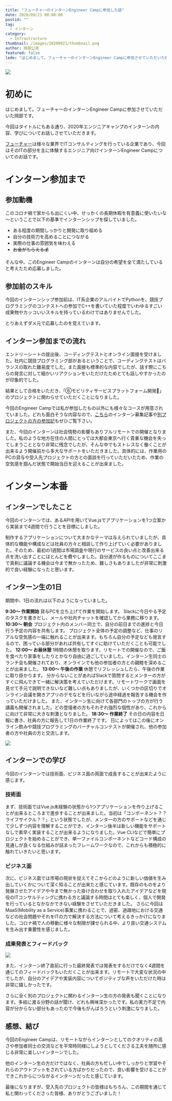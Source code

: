 ```yaml
---
title: "フューチャーのインターンEngineer Campに参加した話"
date: 2020/09/21 00:00:00
postid: ""
tag:
  - インターン
category:
  - Infrastructure
thumbnail: /images/20200921/thumbnail.png
author: 岡部公亮
featured: false
lede: "はじめまして。フューチャーのインターンEngineer Campに参加させていただいた岡部です。今回はタイトルにもある通り、2020年エンジニアキャンプのインターンの内容、学びについてお話しさせていただきます。"
---
```


<img src="/images/20200921/図2.png" loading="lazy">


# 初めに

はじめまして。フューチャーのインターンEngineer Campに参加させていただいた岡部です。

今回はタイトルにもある通り、2020年エンジニアキャンプのインターンの内容、学びについてお話しさせていただきます。

[フューチャー](https://www.future.co.jp/)は様々な業界でITコンサルティングを行っている企業であり、今回はそのITの部分を主に体験するエンジニア向けインターンEngineer Campについてのお話です。

# インターン参加まで

## 参加動機
このコロナ禍で家からも出にくい中、せっかくの長期休暇を有意義に使いたいな～ということで以下の基準でインターンシップを探していました。

- ある程度の期間しっかりと開発に取り組める
- 自分の技術力を高めることにつながる
- 実際の仕事の雰囲気を味わえる
- ~~お金がもらえる💰~~

そんな中、このEngineer Campのインターンは自分の希望を全て満たしていると考えたため応募しました。

## 参加前のスキル
今回のインターンシップ参加前は、IT系企業のアルバイトでPythonを、競技プログラミングのコンテストへの参加でC++を書いていた程度でいわゆるすごい成果物やカッコいいスキルを持っているわけではありませんでした。

とりあえずダメ元で応募したのを覚えています。

## インターン参加までの流れ
エントリーシートの提出後、コーディングテストとオンライン面接を受けました。社内に競技プログラミング部があるということで、コーディングテストはバランスの取れた難易度でした。また面接も標準的な内容でしたが、話す際にこちらの発言に対して細かいリアクションをいただけたためとても話しやすかったのが印象的でした。

結果として合格をいただき、「⑥モビリティサービスプラットフォーム開発🚗」のプロジェクトに関わらせていただくことになりました。

今回のEngineer Campでは私が参加したもの以外にも様々なコースが用意されていました。どれも面白そうな内容なので、[こちら](/articles/20200606/)のインターン募集記事や[別プロジェクトの方の参加記](/articles/20200913/)もぜひご覧下さい。

また、今回のインターンは社会情勢の影響もありフルリモートでの開催となりました。私のような地方在住の人間にとっては大都会東京へ行く貴重な機会を失ってしまうこととなり非常に残念でしたが、そんな中でもストレスなく働くことが出来るよう開催前から多大なサポートをいただきました。具体的には、作業用のPCの貸与や受入先プロジェクトの方との面談を行っていただいたため、作業の空気感を掴んだ状態で開始当日を迎えることが出来ました。

# インターン本番
## インターンでしたこと
今回のインターンでは、あるAPIを用いてVue.jsでアプリケーションを1つ立案から実装まで4週間で行うことを目標にしました。

制作するアプリケーションについて大まかなテーマは与えられていましたが、具体的な機能や構成などは社員の方々と相談して作り上げていく必要がありました。そのため、最初の1週間は市場調査や現行のサービスの良い点と改善出来る点を洗い出すことにほとんどを費やしました。自分達が作るものについてここまで真剣に議論する機会は今まで無かったため、難しさもありましたが非常に刺激的で良い経験になったと思います。

## インターン生の1日
期間中、1日の流れは以下のようになっていました。

**9:30～ 作業開始**
貸与PCを立ち上げて作業を開始します。
Slackに今日やる予定のタスクを書きだし、メールや社内チャットを確認してから業務に移ります。
**10:30～ 朝会**
プロジェクト内のメンバー同士で、自分の前日までの進捗と今日行う予定の内容を共有します。
プロジェクト全体の予定の調整など、仕事のリアルな空気感の一端に触れることが出来ます。もちろん自分の予定なども発言するので、困っている部分があれば共有してすぐに助けていただくことも可能でした。
**12:00～ お昼休憩**
1時間の休憩を取ります。リモートでの開催なので、ご飯を食べたり家事をしたりとかなり自由に過ごしていました。インターン生同士のランチ会も開催されており、オンラインでも他の参加者の方との親睦を深めることが出来ました。
**13:00～ 午後の作業**
休憩でリフレッシュしたら、午後の作業に取り掛かります。
分からないことがあればSlackで質問するとメンターの方がすぐに飛んできて一緒に解決策を考えていただけます。リモートワークで画面を見せて手元で説明できないなど難しい点もありましたが、いくつかの区切りでオンライン会議を開きアプリのデモなどを行いながら途中経過を報告する機会を作っていただけました。
また、インターン生に向けて各部門のトップの方が行う講義も開催されました。どの登壇者の方もそれぞれ強烈な個性があり、これからに向けて非常に大きな刺激となりました。
**18:30～ 作業終了**
その日の内容を日報に書き、社員の方に報告して1日の作業終了です。
日によってはこの後にオンライン飲みや競技プログラミングのバーチャルコンテストが開催され、他の参加者の方や社員の方と交流します。

<img src="/images/20200921/vc.jpg" loading="lazy">

## インターンでの学び
今回のインターンでは技術面、ビジネス面の両面で成長することが出来たように感じます。

### 技術面

まず、技術面ではVue.js未経験の状態から1つアプリケーションを作り上げることが出来るところまで進歩することが出来ました。当初は「コンポーネント？？ライフサイクル？？」という状態でしたが、メンターの方のサポートなどを通じて少しずつ内容を理解することができ、インターン後半は新しい機能をサポートなしで素早く実装することが出来るようになりました。Vue CLIなどで簡単にプロジェクトを始めることができ、単一ファイルコンポーネントなどコード構成の見通しが良くなる仕組みが詰まったフレームワークなので、これからも積極的に触れていきたいと思います。

### ビジネス面

次に、ビジネス面では市場の現状を捉えてそこからどのように新しい価値を生み出していくかについて深く知ることが出来たと感じています。既存のものをより発展させたアイデアや今まで無かった掛け合わせを取り入れたアイデアなどを現役のITコンサルティングに携わる方と議論する時間はとても楽しく、個人で開発を行っているとなかなかできない経験をさせていただきました。
さらに今回はMaaS(Mobility as a Service)事業に携わることで、過密、過疎地における交通などの社会問題やそれをITの力で解決する方法について考えるきっかけになりました。コロナ禍で人の移動に様々な制限が課せられる中、より良い交通システムを生み出す重要性を感じました。

### 成果発表とフィードバック

<img src="/images/20200921/成果発表.png" loading="lazy">


また、インターン終了直前に行った最終発表では発表をするだけでなく4週間を通じてのフィードバックもいただくことが出来ます。リモートで大変な状況の中でしたが、自分のアイデアや実装内容についてポジティブな声をいただけた時は非常に嬉しかったです。

さらに全く別のプロジェクトに関わるインターン生の方の発表も聞くことになります。多岐に渡る分野の話が聞け、どれも興味深かったです。私の実力不足で内容が分からない部分もあったので今後もがんばろうという刺激になりました。

## 感想、結び

今回のEngineer Campは、リモートながらインターンとしてのクオリティの高さや参加者同士の交流などを平常時同様にしようとしてくださる工夫を随所に感じる非常に楽しいインターンでした。

他のインターン生の方だけではなく、社員の方も忙しい中でしっかりと学習やそれらのアウトプットをされている方ばかりだったので、良い影響を受けることができこれからにつながるインターンだったと感じています。

最後になりますが、受入先のプロジェクトの皆様はもちろん、この期間を通じて私と関わってくださった皆様、ありがとうございました！
